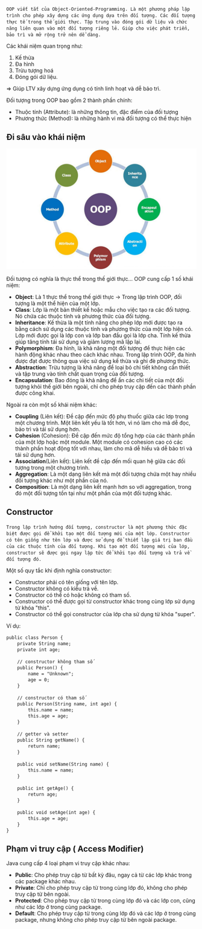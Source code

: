 `OOP viết tắt của Object-Oriented-Programming. Là một phương pháp lập trình cho phép xây dựng các ứng dụng dựa trên đối tượng. Các đối tượng thực tế trong thế giới thực. Tập trung vào đóng gói dữ liệu và chức năng liên quan vào một đối tượng riêng lẻ. Giúp cho việc phát triển, bảo trì và mở rộng trở nên dễ dàng.`

Các khái niệm quan trọng như:
1. Kế thừa
2. Đa hình
3. Trừu tượng hoá
4. Đóng gói dữ liệu.

=> Giúp LTV xây dựng ứng dụng có tính linh hoạt và dễ bảo trì.

Đối tượng trong OOP bao gồm 2 thành phần chính:

- Thuộc tính (Attribute): là những thông tin, đặc điểm của đối tượng
- Phương thức (Method): là những hành vi mà đối tượng có thể thực hiện
## Đi sâu vào khái niệm

![OOP](../../Assets/Images/OOP/oop.jpg)

Đối tượng có nghĩa là thực thể trong thế giới thực... OOP cung cấp 1 số khái niệm:
- **Object**: Là 1 thực thể trong thế giới thực -> Trong lập trình OOP, đối tượng là một thể hiện của một lớp.
- **Class**: Lớp là một bản thiết kế hoặc mẫu cho việc tạo ra các đối tượng. Nó chứa các thuộc tính và phương thức của đối tượng.
- **Inheritance**: Kế thừa là một tính năng cho phép lớp mới được tạo ra bằng cách sử dụng các thuộc tính và phương thức của một lớp hiện có. Lớp mới được gọi là lớp con và lớp ban đầu gọi là lớp cha. Tính kế thừa giúp tăng tính tái sử dụng và giảm lượng mã lặp lại.
- **Polymorphism**: Đa hình, là khả năng một đối tượng để thực hiện các hành động khác nhau theo cách khác nhau. Trong lập trình OOP, đa hình được đạt được thông qua việc sử dụng kế thừa và ghi đè phương thức.
- **Abstraction**: Trừu tượng là khả năng để loại bỏ chi tiết không cần thiết và tập trung vào tính chất quan trọng của đối tượng.
- **Encapsulation**: Bao đóng là khả năng để ẩn các chi tiết của một đối tượng khỏi thế giới bên ngoài, chỉ cho phép truy cập đến các thành phần được công khai.

Ngoài ra còn một số khái niệm khác:
- **Coupling** (Liên kết): Đề cập đến mức độ phụ thuốc giữa các lơp trong một chương trình. Một liên kết yếu là tốt hơn, vì nó làm cho mã dễ đọc, bảo trì và tái sử dụng hơn.
- **Cohesion** (Cohesion): Đề cập đến mức độ tổng hợp của các thành phần của một lớp hoặc một module. Một module có cohesion cao có các thành phần hoạt động tốt với nhau, làm cho mã dễ hiểu và dễ bảo trì và tái sử dụng hơn.
- **Association**(Liên kết): Liên kết đề cập đến mối quan hệ giữa các đối tượng trong một chương trình.
- **Aggregation**: Là một dạng liên kết mà một đối tượng chứa một hay nhiều đối tượng khác như một phần của nó.
- **Composition**: Là một dạng liên kết mạnh hơn so với aggregation, trong đó một đối tượng tồn tại như một phần của một đối tượng khác. 

## Constructor

`Trong lập trình hướng đối tượng, constructor là một phương thức đặc biệt được gọi để khởi tạo một đối tượng mới của một lớp. Constructor có tên giống như tên lớp và được sử dụng để thiết lập giá trị ban đầu của các thuộc tính của đối tượng. Khi tạo một đối tượng mới của lớp, constructor sẽ được gọi ngay lập tức để khởi tạo đối tượng và trả về đối tượng đó.`

Một số quy tắc khi định nghĩa constructor:

- Constructor phải có tên giống với tên lớp.
- Constructor không có kiểu trả về.
- Constructor có thể có hoặc không có tham số.
- Constructor có thể được gọi từ constructor khác trong cùng lớp sử dụng từ khóa "this".
- Constructor có thể gọi constructor của lớp cha sử dụng từ khóa "super".

Ví dụ:
```
public class Person {
    private String name;
    private int age;

    // constructor không tham số
    public Person() {
        name = "Unknown";
        age = 0;
    }

    // constructor có tham số
    public Person(String name, int age) {
        this.name = name;
        this.age = age;
    }

    // getter và setter
    public String getName() {
        return name;
    }

    public void setName(String name) {
        this.name = name;
    }

    public int getAge() {
        return age;
    }

    public void setAge(int age) {
        this.age = age;
    }
}

```

## Phạm vi truy cập ( Access Modifier)

Java cung cấp 4 loại phạm vi truy cập khác nhau:

- **Public**: Cho phép truy cập từ bất kỳ đâu, ngay cả từ các lớp khác trong các package khác nhau.
- **Private**: Chỉ cho phép truy cập từ trong cùng lớp đó, không cho phép truy cập từ bên ngoài.
- **Protected**: Cho phép truy cập từ trong cùng lớp đó và các lớp con, cũng như các lớp ở trong cùng package.
- **Default**: Cho phép truy cập từ trong cùng lớp đó và các lớp ở trong cùng package, nhưng không cho phép truy cập từ bên ngoài package.

